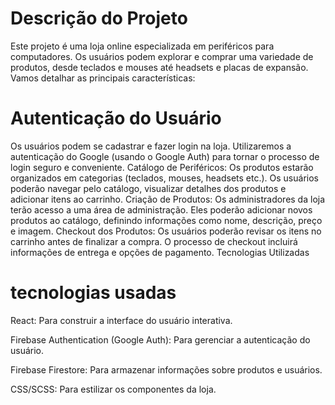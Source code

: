 <h1>Descrição do Projeto</h1>
<p>Este projeto é uma loja online especializada em periféricos para computadores. Os usuários podem explorar e comprar uma variedade de produtos, desde teclados e mouses até headsets e placas de expansão. Vamos detalhar as principais características:</p>

<h1>Autenticação do Usuário</h1>
Os usuários podem se cadastrar e fazer login na loja.
Utilizaremos a autenticação do Google (usando o Google Auth) para tornar o processo de login seguro e conveniente.
Catálogo de Periféricos:
Os produtos estarão organizados em categorias (teclados, mouses, headsets etc.).
Os usuários poderão navegar pelo catálogo, visualizar detalhes dos produtos e adicionar itens ao carrinho.
Criação de Produtos:
Os administradores da loja terão acesso a uma área de administração.
Eles poderão adicionar novos produtos ao catálogo, definindo informações como nome, descrição, preço e imagem.
Checkout dos Produtos:
Os usuários poderão revisar os itens no carrinho antes de finalizar a compra.
O processo de checkout incluirá informações de entrega e opções de pagamento.
Tecnologias Utilizadas

<h1>tecnologias usadas</h1>
<p>React: Para construir a interface do usuário interativa.</p>
<p>Firebase Authentication (Google Auth): Para gerenciar a autenticação do usuário.</p>
<p>Firebase Firestore: Para armazenar informações sobre produtos e usuários.</p>
<p>CSS/SCSS: Para estilizar os componentes da loja.</p>
